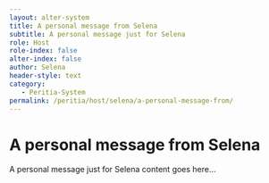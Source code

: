 ```yaml
---
layout: alter-system
title: A personal message from Selena
subtitle: A personal message just for Selena
role: Host
role-index: false
alter-index: false
author: Selena
header-style: text
category: 
   - Peritia-System
permalink: /peritia/host/selena/a-personal-message-from/
---
```

# A personal message from Selena

A personal message just for Selena content goes here...

